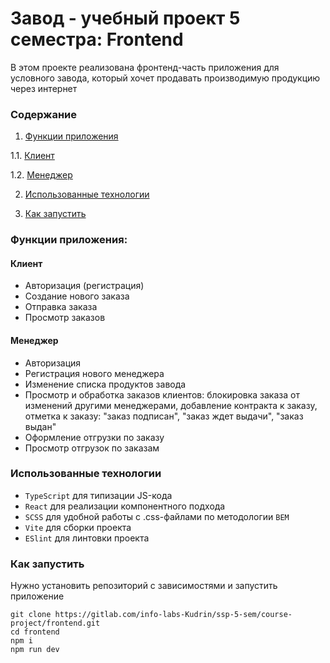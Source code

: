 # Завод - учебный проект 5 семестра: Frontend

В этом проекте реализована фронтенд-часть приложения для условного завода, который хочет продавать производимую продукцию через интернет

### Содержание

1. [Функции приложения](#функции_приложения)

1.1. [Клиент](#клиент)

1.2. [Менеджер](#менеджер)

2. [Использованные технологии](#использованные_технологии)

3. [Как запустить](#как_запустить)

### Функции приложения:

#### Клиент
- Авторизация (регистрация)
- Создание нового заказа
- Отправка заказа
- Просмотр заказов

#### Менеджер
- Авторизация
- Регистрация нового менеджера
- Изменение списка продуктов завода
- Просмотр и обработка заказов клиентов: блокировка заказа от изменений другими менеджерами, добавление контракта к заказу, отметка к заказу: "заказ подписан", "заказ ждет выдачи", "заказ выдан"
- Оформление отгрузки по заказу
- Просмотр отгрузок по заказам

### Использованные технологии
- `TypeScript` для типизации JS-кода
- `React` для реализации компонентного подхода
- `SCSS` для удобной работы с .css-файлами по методологии `BEM`
- `Vite` для сборки проекта
- `ESlint` для линтовки проекта

### Как запустить

Нужно установить репозиторий с зависимостями и запустить приложение
```
git clone https://gitlab.com/info-labs-Kudrin/ssp-5-sem/course-project/frontend.git
cd frontend
npm i
npm run dev
```
